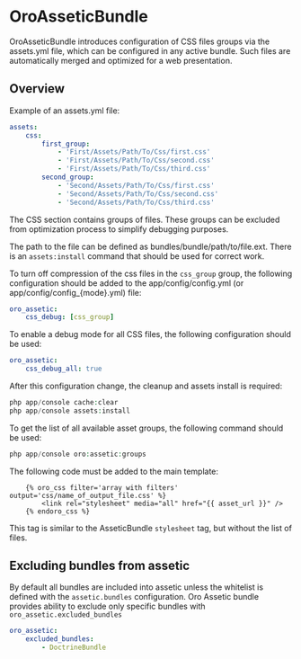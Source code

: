 # OroAsseticBundle

OroAsseticBundle introduces configuration of CSS files groups via the assets.yml file, which can be configured in any active bundle. Such files are automatically merged and optimized for a web presentation.
 
## Overview
 
Example of an assets.yml file:

```yaml
assets:
    css:
        first_group:
            - 'First/Assets/Path/To/Css/first.css'
            - 'First/Assets/Path/To/Css/second.css'
            - 'First/Assets/Path/To/Css/third.css'
        second_group:
            - 'Second/Assets/Path/To/Css/first.css'
            - 'Second/Assets/Path/To/Css/second.css'
            - 'Second/Assets/Path/To/Css/third.css'
```

The CSS section contains groups of files. These groups can be excluded from optimization process to simplify debugging purposes.

The path to the file can be defined as bundles/bundle/path/to/file.ext. There is an `assets:install` command that should be
used for correct work.

To turn off compression of the css files in the `css_group` group, the following configuration should be added
to the app/config/config.yml (or app/config/config_{mode}.yml) file:

```yaml
oro_assetic:
    css_debug: [css_group]
```

To enable a debug mode for all CSS files, the following configuration should be used:

```yaml
oro_assetic:
    css_debug_all: true
```

After this configuration change, the cleanup and assets install is required:

```php
php app/console cache:clear
php app/console assets:install
```

To get the list of all available asset groups, the following command should be used:

```php
php app/console oro:assetic:groups
```

The following code must be added to the main template:

```
    {% oro_css filter='array with filters' output='css/name_of_output_file.css' %}
        <link rel="stylesheet" media="all" href="{{ asset_url }}" />
    {% endoro_css %}
```
This tag is similar to the AsseticBundle `stylesheet` tag, but without the list of files.

## Excluding bundles from assetic

By default all bundles are included into assetic unless the whitelist is defined with the `assetic.bundles` configuration.
Oro Assetic bundle provides ability to exclude only specific bundles with `oro_assetic.excluded_bundles`

```yaml
oro_assetic:
    excluded_bundles:
        - DoctrineBundle
```


